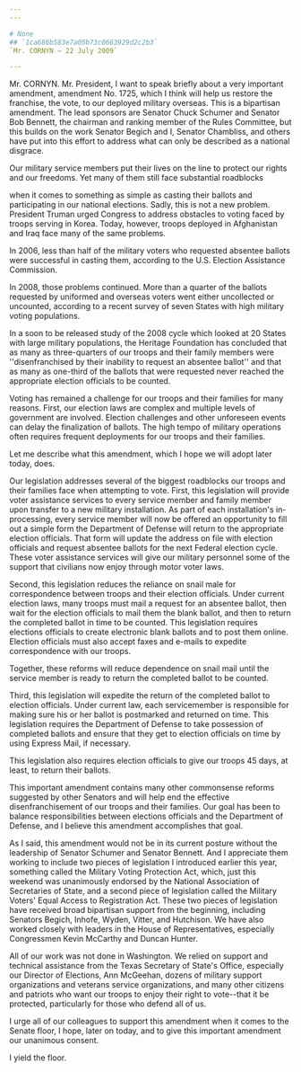 ```yaml
---
---

# None
## `1ca686b583e7a05b73c0663929d2c2b3`
`Mr. CORNYN — 22 July 2009`

---
```



Mr. CORNYN. Mr. President, I want to speak briefly about a very 
important amendment, amendment No. 1725, which I think will help us 
restore the franchise, the vote, to our deployed military overseas. 
This is a bipartisan amendment. The lead sponsors are Senator Chuck 
Schumer and Senator Bob Bennett, the chairman and ranking member of the 
Rules Committee, but this builds on the work Senator Begich and I, 
Senator Chambliss, and others have put into this effort to address what 
can only be described as a national disgrace.

Our military service members put their lives on the line to protect 
our rights and our freedoms. Yet many of them still face substantial 
roadblocks


when it comes to something as simple as casting their ballots and 
participating in our national elections. Sadly, this is not a new 
problem. President Truman urged Congress to address obstacles to voting 
faced by troops serving in Korea. Today, however, troops deployed in 
Afghanistan and Iraq face many of the same problems.

In 2006, less than half of the military voters who requested absentee 
ballots were successful in casting them, according to the U.S. Election 
Assistance Commission.

In 2008, those problems continued. More than a quarter of the ballots 
requested by uniformed and overseas voters went either uncollected or 
uncounted, according to a recent survey of seven States with high 
military voting populations.

In a soon to be released study of the 2008 cycle which looked at 20 
States with large military populations, the Heritage Foundation has 
concluded that as many as three-quarters of our troops and their family 
members were ''disenfranchised by their inability to request an 
absentee ballot'' and that as many as one-third of the ballots that 
were requested never reached the appropriate election officials to be 
counted.

Voting has remained a challenge for our troops and their families for 
many reasons. First, our election laws are complex and multiple levels 
of government are involved. Election challenges and other unforeseen 
events can delay the finalization of ballots. The high tempo of 
military operations often requires frequent deployments for our troops 
and their families.

Let me describe what this amendment, which I hope we will adopt later 
today, does.

Our legislation addresses several of the biggest roadblocks our 
troops and their families face when attempting to vote. First, this 
legislation will provide voter assistance services to every service 
member and family member upon transfer to a new military installation. 
As part of each installation's in-processing, every service member will 
now be offered an opportunity to fill out a simple form the Department 
of Defense will return to the appropriate election officials. That form 
will update the address on file with election officials and request 
absentee ballots for the next Federal election cycle. These voter 
assistance services will give our military personnel some of the 
support that civilians now enjoy through motor voter laws.

Second, this legislation reduces the reliance on snail male for 
correspondence between troops and their election officials. Under 
current election laws, many troops must mail a request for an absentee 
ballot, then wait for the election officials to mail them the blank 
ballot, and then to return the completed ballot in time to be counted. 
This legislation requires elections officials to create electronic 
blank ballots and to post them online. Election officials must also 
accept faxes and e-mails to expedite correspondence with our troops.

Together, these reforms will reduce dependence on snail mail until 
the service member is ready to return the completed ballot to be 
counted.

Third, this legislation will expedite the return of the completed 
ballot to election officials. Under current law, each servicemember is 
responsible for making sure his or her ballot is postmarked and 
returned on time. This legislation requires the Department of Defense 
to take possession of completed ballots and ensure that they get to 
election officials on time by using Express Mail, if necessary.

This legislation also requires election officials to give our troops 
45 days, at least, to return their ballots.

This important amendment contains many other commonsense reforms 
suggested by other Senators and will help end the effective 
disenfranchisement of our troops and their families. Our goal has been 
to balance responsibilities between elections officials and the 
Department of Defense, and I believe this amendment accomplishes that 
goal.

As I said, this amendment would not be in its current posture without 
the leadership of Senator Schumer and Senator Bennett. And I appreciate 
them working to include two pieces of legislation I introduced earlier 
this year, something called the Military Voting Protection Act, which, 
just this weekend was unanimously endorsed by the National Association 
of Secretaries of State, and a second piece of legislation called the 
Military Voters' Equal Access to Registration Act. These two pieces of 
legislation have received broad bipartisan support from the beginning, 
including Senators Begich, Inhofe, Wyden, Vitter, and Hutchison. We 
have also worked closely with leaders in the House of Representatives, 
especially Congressmen Kevin McCarthy and Duncan Hunter.

All of our work was not done in Washington. We relied on support and 
technical assistance from the Texas Secretary of State's Office, 
especially our Director of Elections, Ann McGeehan, dozens of military 
support organizations and veterans service organizations, and many 
other citizens and patriots who want our troops to enjoy their right to 
vote--that it be protected, particularly for those who defend all of 
us.

I urge all of our colleagues to support this amendment when it comes 
to the Senate floor, I hope, later on today, and to give this important 
amendment our unanimous consent.

I yield the floor.